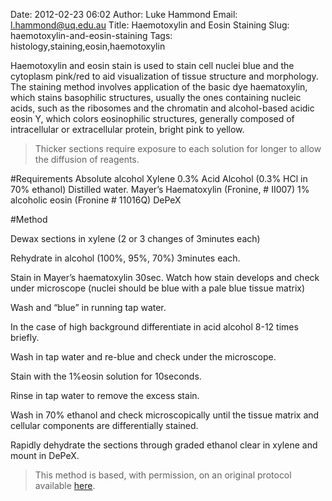Date: 2012-02-23 06:02
Author: Luke Hammond
Email: l.hammond@uq.edu.au
Title: Haemotoxylin and Eosin Staining
Slug: haemotoxylin-and-eosin-staining
Tags: histology,staining,eosin,haemotoxylin

Haemotoxylin and eosin stain is used to stain cell nuclei blue and the cytoplasm pink/red to aid visualization of tissue structure and morphology.
The staining method involves application of the basic dye haematoxylin, which stains basophilic structures, usually the ones containing nucleic acids, such as the ribosomes and the chromatin and alcohol-based acidic eosin Y, which colors eosinophilic structures, generally composed of intracellular or extracellular protein, bright pink to yellow.




>Thicker sections require exposure to each solution for longer to allow the diffusion of reagents.


#Requirements
Absolute alcohol
Xylene
0.3% Acid Alcohol (0.3% HCl in 70% ethanol)
Distilled water.
Mayer’s Haematoxylin (Fronine, # II007)
1% alcoholic eosin (Fronine # 11016Q)
DePeX


#Method

Dewax sections in xylene (2 or 3 changes of 3minutes each)



Rehydrate in alcohol (100%, 95%, 70%) 3minutes each.



Stain in Mayer’s haematoxylin 30sec.  Watch how stain develops and check under microscope (nuclei should be blue with a pale blue tissue matrix)



Wash and “blue” in running tap water.



In the case of high background differentiate in acid alcohol 8-12 times briefly.



Wash in tap water and re-blue and check under the microscope.



Stain with the 1%eosin solution for 10seconds.



Rinse in tap water to remove the excess stain.



Wash in 70% ethanol and check microscopically until the tissue matrix and cellular components are differentially stained.



Rapidly dehydrate the sections through graded ethanol clear in xylene and mount in DePeX.







>This method is based, with permission, on an original protocol available [here](http://web.qbi.uq.edu.au/microscopy/?page_id=520).

